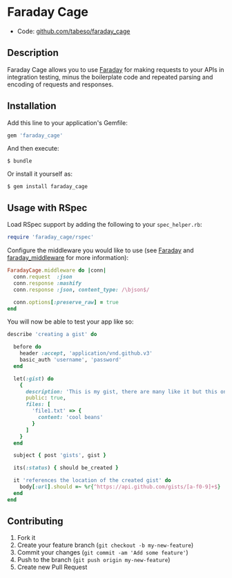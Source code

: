# Faraday Cage

* Code: [github.com/tabeso/faraday_cage](https://github.com/tabeso/faraday_cage)

## Description

Faraday Cage allows you to use [Faraday](https://github.com/lostisland/faraday)
for making requests to your APIs in integration testing, minus the boilerplate
code and repeated parsing and encoding of requests and responses.

## Installation

Add this line to your application's Gemfile:

```ruby
gem 'faraday_cage'
```

And then execute:

    $ bundle

Or install it yourself as:

    $ gem install faraday_cage

## Usage with RSpec

Load RSpec support by adding the following to your `spec_helper.rb`:

```ruby
require 'faraday_cage/rspec'
```

Configure the middleware you would like to use (see
[Faraday](https://github.com/lostisland/faraday) and
[faraday_middleware](https://github.com/lostisland/faraday_middleware) for more
information):

```ruby
FaradayCage.middleware do |conn|
  conn.request  :json
  conn.response :mashify
  conn.response :json, content_type: /\bjson$/

  conn.options[:preserve_raw] = true
end
```

You will now be able to test your app like so:

```ruby
describe 'creating a gist' do

  before do
    header :accept, 'application/vnd.github.v3'
    basic_auth 'username', 'password'
  end

  let(:gist) do
    {
      description: 'This is my gist, there are many like it but this one is mine.',
      public: true,
      files: [
        'file1.txt' => {
          content: 'cool beans'
        }
      ]
    }
  end

  subject { post 'gists', gist }

  its(:status) { should be_created }

  it 'references the location of the created gist' do
    body[:url].should =~ %r{^https://api.github.com/gists/[a-f0-9]+$}
  end
end
```

## Contributing

1. Fork it
2. Create your feature branch (`git checkout -b my-new-feature`)
3. Commit your changes (`git commit -am 'Add some feature'`)
4. Push to the branch (`git push origin my-new-feature`)
5. Create new Pull Request
